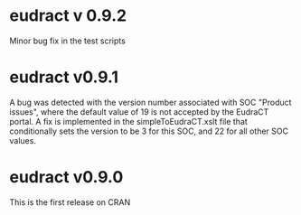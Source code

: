 # eudract v 0.9.2

Minor bug fix in the test scripts


# eudract v0.9.1

A bug was detected with the version number associated with SOC "Product issues", where the default value of 19 is not accepted by the EudraCT portal. A fix is implemented in the simpleToEudraCT.xslt file that conditionally sets the version to be 3 for this SOC, and 22 for all other SOC values. 

# eudract v0.9.0

This is the first release on CRAN
